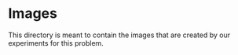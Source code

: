 # Images

This directory is meant to contain the images that are created by our experiments for this problem.